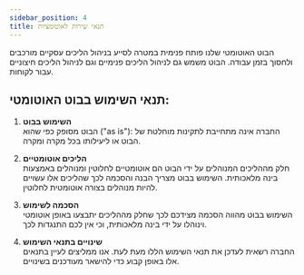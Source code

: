 ```yaml
---
sidebar_position: 4
title: תנאי שירות לאוטומציות
---
```


הבוט האוטומטי שלנו פותח פנימית במטרה לסייע בניהול הליכים עסקיים מורכבים ולחסוך בזמן עבודה. הבוט משמש גם לניהול הליכים פנימיים וגם לניהול הליכים חיצוניים עבור לקוחות.

## תנאי השימוש בבוט האוטומטי:

1. **השימוש בבוט**  
   הבוט מסופק כפי שהוא ("as is"): החברה אינה מתחייבת לתקינות מוחלטת של הבוט או ליעילותו בכל מקרה ומקרה.

2. **הליכים אוטומטיים**  
   חלק מההליכים המנוהלים על ידי הבוט הם אוטומטיים לחלוטין ומנוהלים באמצעות בינה מלאכותית. השימוש בבוט מצריך הבנה והסכמה לכך שהליכים אלו עשויים להיות מנוהלים בצורה אוטומטית לחלוטין.

3. **הסכמה לשימוש**  
   השימוש בבוט מהווה הסכמה מצידכם לכך שחלק מההליכים יתבצעו באופן אוטומטי וינוהלו על ידי בינה מלאכותית, וכי אין לכם התנגדות לכך.

4. **שינויים בתנאי השימוש**  
   החברה רשאית לעדכן את תנאי השימוש הללו מעת לעת. אנו ממליצים לעיין בתנאים אלו באופן קבוע כדי להישאר מעודכנים בשינויים.